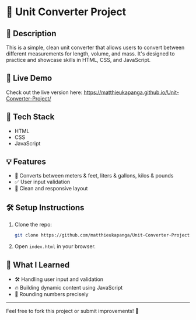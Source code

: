 # 📏 Unit Converter Project

## 🌟 Description
This is a simple, clean unit converter that allows users to convert between different measurements for length, volume, and mass. It's designed to practice and showcase skills in HTML, CSS, and JavaScript.

## 🚀 Live Demo
Check out the live version here: https://matthieukapanga.github.io/Unit-Converter-Project/

## 🔧 Tech Stack
- HTML
- CSS
- JavaScript

## 💡 Features
- 🔄 Converts between meters & feet, liters & gallons, kilos & pounds
- ✅ User input validation
- 🎯 Clean and responsive layout

## 🛠️ Setup Instructions
1. Clone the repo:
   ```bash
   git clone https://github.com/matthieukapanga/Unit-Converter-Project.git
   ```
2. Open `index.html` in your browser.

## 🧠 What I Learned
- 🛠️ Handling user input and validation
- 🔥 Building dynamic content using JavaScript
- 🎯 Rounding numbers precisely

---

Feel free to fork this project or submit improvements! 🚀

